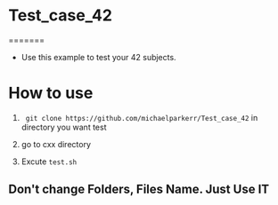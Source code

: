 # Test_case_42
=======
 
- Use this example to test your 42 subjects.

# How to use

1. ``` git clone https://github.com/michaelparkerr/Test_case_42``` in directory you want test

2. go to cxx directory

3. Excute ```test.sh```

## Don't change Folders, Files Name. Just Use IT
